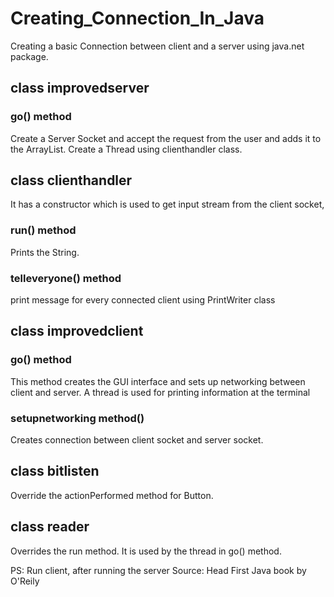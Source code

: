 # Creating_Connection_In_Java

Creating a basic Connection between client and a server using java.net package.

## class improvedserver
 ### go() method
 Create a Server Socket and accept the request from the user and adds it to the ArrayList. Create a Thread 
 using clienthandler class.
## class clienthandler
It has a constructor which is used to get input stream from the client socket,
 ### run() method
 Prints the String.
 ### telleveryone() method
 print message for every connected client using PrintWriter class


 ## class improvedclient
 ### go() method
 This method creates the GUI interface and sets up networking between client and server. A thread is used for printing information at the terminal
  ### setupnetworking method()
  Creates connection between client socket and server socket.
 ## class bitlisten 
 Override the actionPerformed method for Button.
 ## class reader
 Overrides the run method. It is used by the thread in go() method.



PS: Run client, after running the server
Source: Head First Java book by O'Reily

